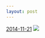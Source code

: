 ```yaml
---
layout: post
---
```


<p>
  <time><a href="/380">2014-11-21</a></time>
  <a href="/380"><img src="{{ site.assets_url }}/380-640.jpg" srcset="{{ site.assets_url }}/380-1280.jpg 1280w, {{ site.assets_url }}/380-960.jpg 960w, {{ site.assets_url }}/380-640.jpg 640w, {{ site.assets_url }}/380-320.jpg 320w" sizes="(min-width: 700px) 50vw, calc(100vw - 2rem)" /></a>
</p>

